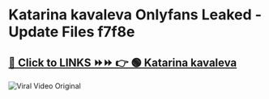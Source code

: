 
 # Katarina kavaleva Onlyfans Leaked - Update Files f7f8e

## <h2><a href="https://clipsfans.com/Katarina_kavaleva&ref=git">🔗 Click to LINKS ⏩⏩ 👉 🟢 Katarina kavaleva </a></h2>

<a href="https://clipsfans.com/Katarina_kavaleva&ref=git" rel="nofollow" data-target="animated-image.originalLink"><img src="https://i.ibb.co.com/xMMVF88/686577567.gif" alt="Viral Video Original" style="max-width: 100%; display: inline-block;" data-target="animated-image.originalImage"></a>

